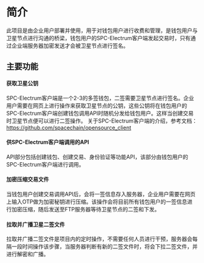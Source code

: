 # 简介

此项目是由企业用户部署并使用，用于对钱包用户进行收费和管理，是钱包用户与卫星节点进行沟通的桥梁，钱包用户的SPC-Electrum客户端发起交易时，只有通过企业端服务器加密发送才会被卫星节点进行签名。


## 主要功能

#### 获取卫星公钥

SPC-Electrum客户端是一个2-3的多签钱包，二签需要卫星节点进行签名。企业用户需要在网页上进行操作来获取卫星节点的公钥，这些公钥将在钱包用户的SPC-Electrum客户端创建钱包调用API时随机分发给钱包用户。这样当创建交易时卫星节点便可以进行二签操作。
关于SPC-Electrum客户端的介绍，参考文档：https://github.com/spacechain/opensource_client

#### 供SPC-Electrum客户端调用的API

API部分包括创建钱包、创建交易、身份验证等功能API，该部分由钱包用户的SPC-Electrum客户端进行调用。

#### 加密压缩交易文件

当钱包用户创建交易调用API后，会将一签信息存入服务器，企业用户需要在网页上输入OTP做为加密秘钥进行压缩。该操作会将目前所有钱包用户的一签信息进行加密压缩，随后发送至FTP服务器等待卫星节点的二签和下发。

#### 拉取并广播卫星二签文件

拉取并广播二签文件是项目内的定时操作，不需要任何人员进行干预，服务器会每隔一段时间操作该步骤，当服务器判断有新的二签文件时，将会下拉二签文件，并进行解密和广播。

